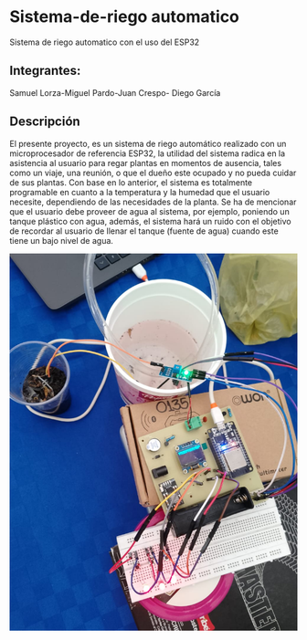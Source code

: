 # Sistema-de-riego automatico
Sistema de riego automatico con el uso del ESP32

## Integrantes:

Samuel Lorza-Miguel Pardo-Juan Crespo- Diego García

## Descripción

El presente proyecto, es un sistema de riego automático realizado con un microprocesador de referencia ESP32, la utilidad del sistema radica en la asistencia al usuario para regar plantas en momentos de ausencia, tales como un viaje, una reunión, o que el dueño este ocupado y no pueda cuidar de sus plantas. Con base en lo anterior, el sistema es totalmente programable en cuanto a la temperatura y la humedad que el usuario necesite, dependiendo de las necesidades de la planta. Se ha de mencionar que el usuario debe proveer de agua al sistema, por ejemplo, poniendo un tanque plástico con agua, además, el sistema hará un ruido con el objetivo de recordar al usuario de llenar el tanque (fuente de agua) cuando este tiene un bajo nivel de agua.

![alt text](<PCB y sistema.jpg>)
